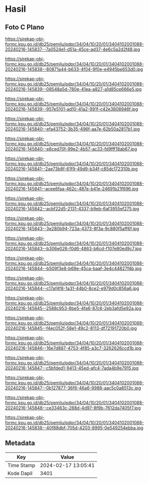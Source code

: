 # Hasil

## Foto C Plano

https://sirekap-obj-formc.kpu.go.id/db25/pemilu/pdpr/34/04/10/20/01/3404102001088-20240216-145837--7a0524e1-d51a-45ce-ad37-4e6c5a2d2f48.jpg

https://sirekap-obj-formc.kpu.go.id/db25/pemilu/pdpr/34/04/10/20/01/3404102001088-20240216-145838--80871a44-b633-4f04-9f0e-e4945be653d0.jpg

https://sirekap-obj-formc.kpu.go.id/db25/pemilu/pdpr/34/04/10/20/01/3404102001088-20240216-145839--08548a5d-780e-41ea-a827-a1d85ce666e5.jpg

https://sirekap-obj-formc.kpu.go.id/db25/pemilu/pdpr/34/04/10/20/01/3404102001088-20240216-145839--957e5101-ad10-41a2-991f-c42e3808946f.jpg

https://sirekap-obj-formc.kpu.go.id/db25/pemilu/pdpr/34/04/10/20/01/3404102001088-20240216-145840--efa43752-3b35-496f-aa7e-62b50a2817b1.jpg

https://sirekap-obj-formc.kpu.go.id/db25/pemilu/pdpr/34/04/10/20/01/3404102001088-20240216-145840--e8ced70f-99e2-4b57-ac33-fd9fff18ab67.jpg

https://sirekap-obj-formc.kpu.go.id/db25/pemilu/pdpr/34/04/10/20/01/3404102001088-20240216-145841--2ae73b8f-61f9-49d9-b34f-c85dc172310b.jpg

https://sirekap-obj-formc.kpu.go.id/db25/pemilu/pdpr/34/04/10/20/01/3404102001088-20240216-145841--acee6faa-462c-487e-b41e-24691b21f696.jpg

https://sirekap-obj-formc.kpu.go.id/db25/pemilu/pdpr/34/04/10/20/01/3404102001088-20240216-145842--acbf22d5-2131-4337-b9eb-6af3955ef275.jpg

https://sirekap-obj-formc.kpu.go.id/db25/pemilu/pdpr/34/04/10/20/01/3404102001088-20240216-145843--3e280b94-723a-4373-8f3a-9c880f5aff6f.jpg

https://sirekap-obj-formc.kpu.go.id/db25/pemilu/pdpr/34/04/10/20/01/3404102001088-20240216-145843--b306e026-f0d6-4863-b6cd-f107e80ed9c7.jpg

https://sirekap-obj-formc.kpu.go.id/db25/pemilu/pdpr/34/04/10/20/01/3404102001088-20240216-145844--b509f3e8-b69e-45ca-baaf-3e4c44827f4b.jpg

https://sirekap-obj-formc.kpu.go.id/db25/pemilu/pdpr/34/04/10/20/01/3404102001088-20240216-145844--c17af4f8-1a31-44b0-8ce2-e979d0c856a6.jpg

https://sirekap-obj-formc.kpu.go.id/db25/pemilu/pdpr/34/04/10/20/01/3404102001088-20240216-145845--2588c953-8be5-4fa6-87c6-2eb3afd5e92a.jpg

https://sirekap-obj-formc.kpu.go.id/db25/pemilu/pdpr/34/04/10/20/01/3404102001088-20240216-145845--f4ec052f-58e1-49c2-8113-df72191720b0.jpg

https://sirekap-obj-formc.kpu.go.id/db25/pemilu/pdpr/34/04/10/20/01/3404102001088-20240216-145846--16e7d887-4753-4f85-a3c7-3262626ccd1b.jpg

https://sirekap-obj-formc.kpu.go.id/db25/pemilu/pdpr/34/04/10/20/01/3404102001088-20240216-145847--c5bfded1-9413-45ed-afc4-7ada4b9e7915.jpg

https://sirekap-obj-formc.kpu.go.id/db25/pemilu/pdpr/34/04/10/20/01/3404102001088-20240216-145847--0b127877-36f6-46a6-9988-aac5c0a8513c.jpg

https://sirekap-obj-formc.kpu.go.id/db25/pemilu/pdpr/34/04/10/20/01/3404102001088-20240216-145848--ce33463c-288d-4d97-8f9b-7612da7405f7.jpg

https://sirekap-obj-formc.kpu.go.id/db25/pemilu/pdpr/34/04/10/20/01/3404102001088-20240216-145838--40f88dbf-705d-4203-8995-0e549254ebba.jpg


## Metadata

| Key        | Value               |
| ---------- | ------------------- |
| Time Stamp | 2024-02-17 13:05:41 |
| Kode Dapil | 3401                |



